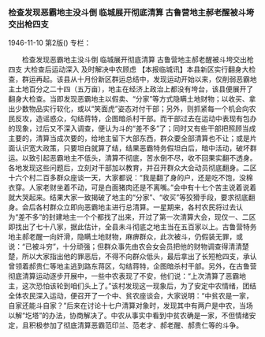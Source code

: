 ### 检查发现恶霸地主没斗倒  临城展开彻底清算  古鲁营地主郝老醒被斗垮交出枪四支

1946-11-10
第2版()
专栏：

　　检查发现恶霸地主没斗倒
    临城展开彻底清算
    古鲁营地主郝老醒被斗垮交出枪四支
    大检查后运动深入  及时解决中农顾虑
    【本报临城讯】本县新区实行翻身大检查，群运再起。该县从十月份新区群运总结中，发现运动开始以来，仅削弱恶霸地主土地百分之二十四（五万亩），地主在经济上政治上都没有垮台，该县便展开了翻身大检查。当即发现恶霸地主以假卖、“分家”等方式隐瞒土地财物；以收买、拿出少数物品实行软化，或以“笑面虎”姿态对付干部；另外，则抓紧每一个机会向农民反攻，造谣惑众，勾结蒋特，企图暗杀村干部。而干部过去在运动中表现有包办的现象，过后又不深入调查，便认为斗的“差不多”了；同时又有些干部把照顾当成主要的，清算当成次要的，给地主留下大部东西，群众要全部清算也不让；或是片面认识宽大政策，只要坦白就算了结，结果恶霸特务假坦白后，暗中活动，破坏群运。以致引起恶霸地主不低头，清算不彻底，苦水倒不尽，收不回果实翻不透身。各地发现这些问题后，立刻对干部加以教育，并召开群众大会动员彻底翻身。二区十六个村二百多群众座谈一天，大家都说：“我是翻了身的户，还是吃不饱，没棉衣穿。人家老财坐着不动，可是白面猪肉还是不离嘴。”会中有十七个苦主说着说着就大哭起来。结果大家一致揭破了地主的“分家”、“收买”等狡猾手段，要求彻底翻身。会后各村群众立即向恶霸地主进行总清算。一星期来，各村农民将过去认为“差不多”的封建地主一个个都找了出来，开过了第一次清算大会，现仅一、二区即找出了七十八家，据此估计，全县未斗彻底之地主当在五百家以上。古鲁营特务地主郝老醒一向奸滑，隐瞒土地财物，麻痹群众，此次被斗，仍假装无罪，或说：“已被斗穷”，十分顽强；但群众事先由农会女会员把他的财物调查得清清楚楚，所以大家指出他的罪恶后，不得不向群众低头，最后拿出了长短枪四支，承认曾领着郝贵仁等地主逃到路东蒋区，勾结蒋特，企图暗杀村干部。另外，在古鲁营彻底清算运动逐步开展中，一些中农表现了不安，他们说：“上次清算了恶霸地主，这次恐怕该轮到咱们头上了。”该村发现这一现象后，为了安定中农情绪，团结全体农民深入运动，便召开了一个中、贫农座谈会，大家说明：“中贫农是一家，自家还能斗自家？”后来在讨论十七户清算对象时，发现其中有两户是中农，当场以解“圪塔”的办法，协商解决了。中农从事实中看到中贫农确是一家，不但情绪安定，且积极参加了彻底清算恶霸范印兰、范老才、郝老醒、郝贵仁等的斗争。
